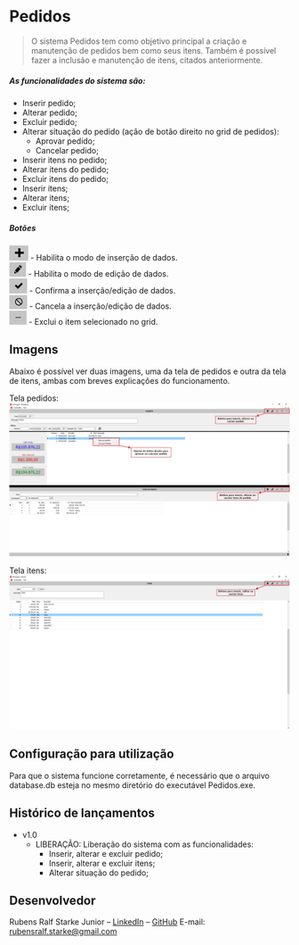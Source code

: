 # Pedidos
> O sistema Pedidos tem como objetivo principal a criação e manutenção de pedidos bem como seus itens. Também é possível fazer a inclusão e manutenção de itens, citados anteriormente. 

##### As funcionalidades do sistema são:

* Inserir pedido;
* Alterar pedido;
* Excluir pedido;
* Alterar situação do pedido (ação de botão direito no grid de pedidos):
    - Aprovar pedido;
    - Cancelar pedido;
* Inserir itens no pedido;
* Alterar itens do pedido;
* Excluir itens do pedido;
* Inserir itens;
* Alterar itens;
* Excluir itens;

##### Botões

<img src="/ImagensDoc/Inserir.png"> - Habilita o modo de inserção de dados.  
<img src="/ImagensDoc/Editar.png"> - Habilita o modo de edição de dados.  
<img src="/ImagensDoc/Confirmar.png"> - Confirma a inserção/edição de dados.  
<img src="/ImagensDoc/Cancelar.png"> - Cancela a inserção/edição de dados.  
<img src="/ImagensDoc/Excluir.png"> - Exclui o item selecionado no grid.  

## Imagens

Abaixo é possível ver duas imagens, uma da tela de pedidos e outra da tela de itens, ambas com breves explicações do funcionamento.

Tela pedidos:
<img src="/ImagensDoc/Tela_Pedidos.png">

Tela itens:
<img src="/ImagensDoc/Tela_Itens.png">

## Configuração para utilização

Para que o sistema funcione corretamente, é necessário que o arquivo database.db esteja no mesmo diretório do executável Pedidos.exe.

## Histórico de lançamentos

* v1.0
    * LIBERAÇÃO: Liberação do sistema com as funcionalidades:
        - Inserir, alterar e excluir pedido;
        - Inserir, alterar e excluir itens;
        - Alterar situação do pedido;

## Desenvolvedor

Rubens Ralf Starke Junior – [LinkedIn](https://www.linkedin.com/in/rubensstarke/) – [GitHub](https://github.com/rubensralf)
E-mail: rubensralf.starke@gmail.com
